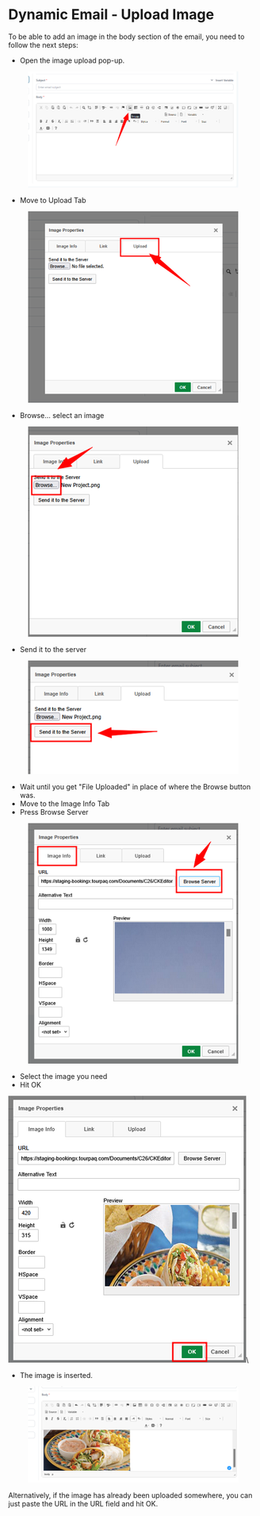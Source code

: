 # Dynamic Email - Upload Image

To be able to add an image in the body section of the email, you need to follow the next steps:

* Open the image upload pop-up.

<figure><img src="../../.gitbook/assets/image.png" alt=""><figcaption></figcaption></figure>

* Move to Upload Tab

<figure><img src="../../.gitbook/assets/image (3).png" alt=""><figcaption></figcaption></figure>

* Browse... select an image

<figure><img src="../../.gitbook/assets/image (4).png" alt=""><figcaption></figcaption></figure>

* Send it to the server

<figure><img src="../../.gitbook/assets/image (5).png" alt=""><figcaption></figcaption></figure>

* Wait until you get "File Uploaded" in place of where the Browse button was.
* Move to the Image Info Tab
* Press Browse Server

<figure><img src="../../.gitbook/assets/image (6).png" alt=""><figcaption></figcaption></figure>

* Select the image you need
* Hit OK

![](<../../.gitbook/assets/image (7).png>)\


* The image is inserted.

<figure><img src="../../.gitbook/assets/image (8).png" alt=""><figcaption></figcaption></figure>

Alternatively, if the image has already been uploaded somewhere, you can just paste the URL in the URL field and hit OK.

